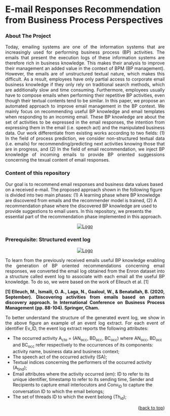 
<h1 align="left">E-mail Responses Recommendation from Business Process Perspectives</h1>

### About The Project
<p align="justify">Today, emailing systems are one of the information systems that are increasingly used for performing business process (BP) activities. The emails that present the execution logs of these information systems are therefore rich in business knowledge. This makes their analysis to improve their management an added value in the context of BPM (BP management). However, the emails are of unstructured textual nature, which makes this difficult. As a result, employees have only partial access to corporate email business knowledge if they only rely on traditional search methods, which are additionally slow and time consuming. Furthermore, employees usually have to compose emails when performing their repetitive BP activities, even though their textual contents tend to be similar. In this paper, we propose an automated approach to improve email management in the BP context. We mainly focus on recommending useful BP knowledge and email templates when responding to an incoming email. These BP knowledge are about the set of activities to be expressed in the email responses, the intention from expressing them in the email (i.e. speech act) and the manipulated business data. Our work differentiate from existing works according to two fields: (1) In the field of process prediction, we consider non-structured textual data (i.e. emails) for recommending/predicting next activities knowing those that are in progress, and (2) In the field of email recommendation, we inject BP knowledge of incoming emails to provide BP oriented suggessions concerning the texual content of email responses.</p>

### Content of this repository

Our goal is to recommend email responses and business data values based on a received e-mail. The proposed approach shown in the following figure is divided into two main phases: (1) A learning phase where BP knowledge are discovered from emails and the recommender model is trained, (2) A recommendation phase where the discovered BP knowledge are used to provide suggestions to email users. In this repository, we presents the essential part of the recommendation phase implemented in this approach.

<div align="center">
  <a href="https://github.com/ralphbn1995/E-mail-Responses-Recommendation-from-Business-Process-Perspectives">
    <img src="https://github.com/ralphbn1995/E-mail-Responses-Recommendation-from-Business-Process-Perspectives/blob/main/approach-overview.png?raw=true" alt="Logo" >
  </a></div>

### Prerequisite: Structured event log

<div align="center">
  <a href="https://github.com/ralphbn1995/E-mail-Responses-Recommendation-from-Business-Process-Perspectives">
    <img src="https://github.com/ralphbn1995/E-mail-Responses-Recommendation-from-Business-Process-Perspectives/blob/main/IMG.PNG?raw=true" alt="Logo" >
  </a></div>

<p align="justify">To learn from the previously received emails useful BP knowledge enabling the generation of BP oriented recommendations concerning email responses, we converted the email log obtained from the Enron dataset into a structure called event log to associate with each email all the useful BP knowledge. To do so, we were based on the work of Elleuch et al. [1] </p>
  
 <p align="justify"> <strong> [1] Elleuch, M., Ismaili, O. A., Laga, N., Gaaloul, W., & Benatallah, B. (2020, September). Discovering activities from emails based on pattern discovery approach. In International Conference on Business Process Management (pp. 88-104). Springer, Cham.</strong></p>
 
 
<p align="justify">To better understand the structure of the generated event log, we show in the above figure an example of an event log extract. For each event of identifier Ev_ID, the event log extract reports the following attributes:</p>

<ul>
  <li>The occurred activity A<sub>cto</sub> = (AN<sub>occ</sub>, BD<sub>occ</sub>, BC<sub>occ</sub>) where AN<sub>occ</sub>, BD<sub>occ</sub> and BC<sub>occ</sub> refer respectively to the occurrences of its components: activity name, business data and business context;</li>
  <li>The speech act of the occurred activity (SA);</li>
  <li>Textual indices concerning the performers of the occurred activity (A<sub>tind</sub>);</li>
  <li>Email attributes where the activity occurred (em): ID to refer to its unique identifier, timestamp to refer to its sending time, Sender and Recipients to capture email interlocutors and Conv<sub>ID</sub> to capture the conversation ID to which the email belongs;</li>
  <li>The set of threads ID to which the event belong (Th<sub>id</sub>);</li>
</ul>



<p align="right">(<a href="#top">back to top</a>)</p>

